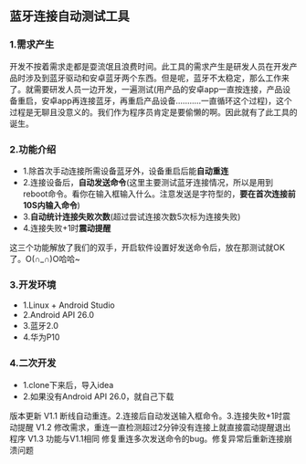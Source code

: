 ## 蓝牙连接自动测试工具

### 1.需求产生
开发不按着需求走都是耍流氓且浪费时间。此工具的需求产生是研发人员在开发产品时涉及到蓝牙驱动和安卓蓝牙两个东西。但是呢，蓝牙不太稳定，那么工作来了。就需要研发人员一边开发，一遍测试(用产品的安卓app一直按连接，产品设备重启，安卓app再连接蓝牙，再重启产品设备...........一直循环这个过程)，这个过程是无聊且没意义的。我们作为程序员肯定是要偷懒的啊。因此就有了此工具的诞生。

### 2.功能介绍
- 1.除首次手动连接所需设备蓝牙外，设备重启后能**自动重连**
- 2.连接设备后，**自动发送命令**(这里主要测试蓝牙连接情况，所以是用到reboot命令。看你在输入框输入什么。注意发送是字符型的，**要在首次连接前10S内输入命令**)
- 3.**自动统计连接失败次数**(超过尝试连接次数5次标为连接失败)
- 4.连接失败+1时**震动提醒**

这三个功能解放了我们的双手，开启软件设置好发送命令后，放在那测试就OK了。O(∩_∩)O哈哈~

### 3.开发环境
- 1.Linux + Android Studio
- 2.Android API 26.0
- 3.蓝牙2.0
- 4.华为P10

### 4.二次开发
- 1.clone下来后，导入idea
- 2.如果没有Android API 26.0，就自己下载

版本更新
V1.1 断线自动重连。2.连接后自动发送输入框命令。3.连接失败+1时震动提醒
V1.2 修改需求，重连一直检测超过2分钟没有连接上就直接震动提醒退出程序
V1.3 功能与V1.1相同 修复重连多次发送命令的bug。修复异常后重新连接崩溃问题
